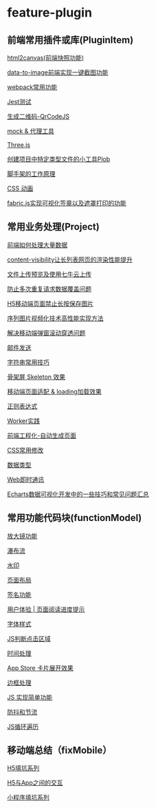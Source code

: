<!--
 * @Author: Li Zhiliang
 * @Date: 2020-11-05 15:05:47
 * @LastEditors: Li Zhiliang
 * @LastEditTime: 2021-03-27 09:16:13
 * @FilePath: /feature-plugin/README.md
-->
# feature-plugin

## 前端常用插件或库(PluginItem)

[html2canvas(前端快照功能)](html2canvas)

[data-to-image前端实现一键截图功能](dataToImage)

[webpack常用功能](webpackPlugin)

[Jest测试](jestDemo)

[生成二维码-QrCodeJS](qrcode)

[mock & 代理工具](mockDemo)

[Three.js](three)

[创建项目中特定类型文件的小工具Plob](plop)

[脚手架的工作原理](nodeCli)

[CSS 动画](animation)

[fabric.js实现可视化签章以及遮罩打印的功能](https://github.com/FranckFreiburger/vue-pdf#readme)

## 常用业务处理(Project)

[前端如何处理大量数据](dataProcessing)

[content-visibility让长列表网页的渲染性能提升](content-visibility)

[文件上传预览及使用七牛云上传](uploadFile)

[防止多次重复请求数据覆盖问题](repeatedRequests)

[H5移动端页面禁止长按保存图片](forbiddenLongClick)

[序列图片视频化技术高性能实现方法](imageVideo)

[解决移动端弹窗滚动穿透问题](scrollThrough)

[邮件发送](mailBot)

[字符串常用技巧](string)

[骨架屏 Skeleton 效果](skeleton)

[移动端页面适配 & loading加载效果](px2rem)

[正则表达式](regexRule)

[Worker实践](worker)

[前端工程化-自动生成页面](autoBuild)

[CSS常用修改](cssEdit)

[数据类型](dataType)

[Web即时通讯](instantMessaging)

[Echarts数据可视化开发中的一些技巧和常见问题汇总](echarts)

## 常用功能代码块(functionModel)

[放大镜功能](magnifyingGlass)

[瀑布流](waterfallFlow)

[水印](watermark)

[页面布局](pageLayout)

[签名功能](signature)

[用户体验 | 页面阅读进度提示](readSchedule)

[字体样式](stringStyle)

[JS判断点击区域](clickContent)

[时间处理](time)

[App Store 卡片展开效果](cardShow)

[边框处理](borderDealwith)

[JS 实现简单功能](function)

[防抖和节流](shakeThrottle)

[JS循环遍历](cycle)

## 移动端总结（fixMobile）

[H5填坑系列](fillPit)

[H5与App之间的交互](interaction)

[小程序填坑系列](smallProgram)
